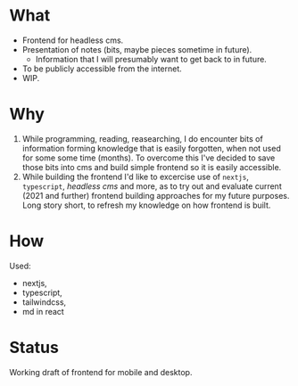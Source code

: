 # What

- Frontend for headless cms.
- Presentation of notes (bits, maybe pieces sometime in future).
  - Information that I will presumably want to get back to in future.
- To be publicly accessible from the internet.
- WIP.

# Why

1. While programming, reading, reasearching, I do encounter bits of information forming knowledge that is easily forgotten, when not used for some some time (months). To overcome this I've decided to save those bits into cms and build simple frontend so it is easily accessible.
2. While building the frontend I'd like to excercise use of `nextjs`, `typescript`, _headless cms_ and more, as to try out and evaluate current (2021 and further) frontend building approaches for my future purposes. Long story short, to refresh my knowledge on how frontend is built.

# How

Used:
- nextjs,
- typescript,
- tailwindcss,
- md in react

# Status

Working draft of frontend for mobile and desktop.
